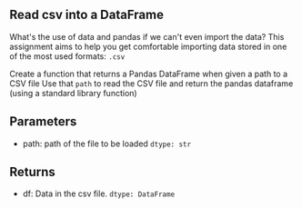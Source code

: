 ## Read csv into a DataFrame
What's the use of data and pandas if we can't even import the data?
This assignment aims to help you get comfortable importing data stored in one of the most used 
formats: `.csv`

Create a function that returns a Pandas DataFrame when given a path to a CSV file
Use that `path` to read the CSV file and return the pandas dataframe (using a standard library 
function)

## Parameters
- path: path of the file to be loaded `dtype: str`


## Returns
- df: Data in the csv file. `dtype: DataFrame`

